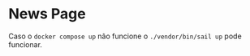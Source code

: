 # News Page
Caso o ```docker compose up``` não funcione o ```./vendor/bin/sail up``` pode funcionar.
